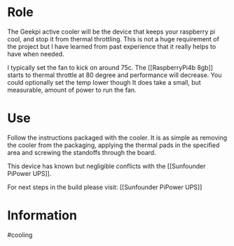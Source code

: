 # Role
The Geekpi active cooler will be the device that keeps your raspberry pi cool, and stop it from thermal throttling. This is not a huge requirement of the project but I have learned from past experience that it really helps to have when needed. 

I typically set the fan to kick on around 75c. The [[RaspberryPi4b 8gb]] starts to thermal throttle at 80 degree and performance will decrease. You could optionally set the temp lower though It does take a small, but measurable, amount of power to run the fan.
# Use
Follow the instructions packaged with the cooler. It is as simple as removing the cooler from the packaging, applying the thermal pads in the specified area and screwing the standoffs through the board. 

This device has known but negligible conflicts with the [[Sunfounder PiPower UPS]].

For next steps in the build please visit: [[Sunfounder PiPower UPS]]
# Information


#cooling